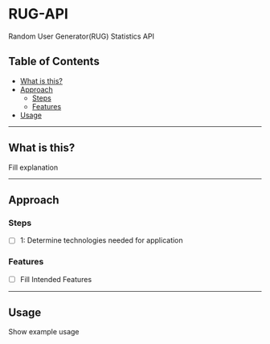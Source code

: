 # RUG-API
Random User Generator(RUG) Statistics API

## Table of Contents

- [What is this?](#what-is-this?)
- [Approach](#approach)
  - [Steps](#Steps)
  - [Features](#features)
- [Usage](#usage)

---

## What is this?

Fill explanation

---

## Approach

### Steps

- [ ] 1: Determine technologies needed for application


### Features

- [ ] Fill Intended Features

---

## Usage

Show example usage
